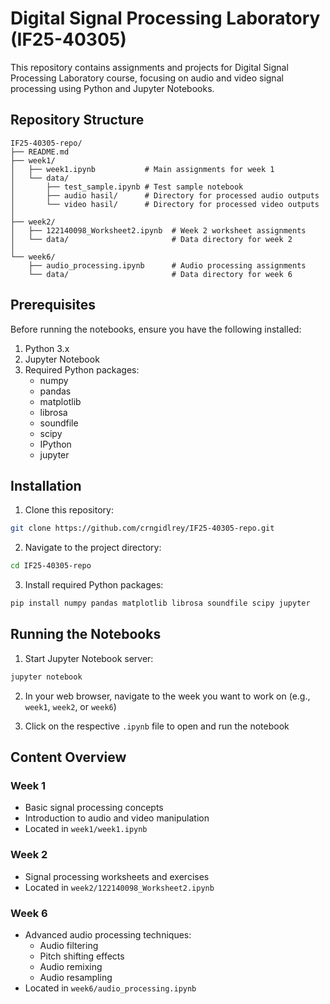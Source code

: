 # Digital Signal Processing Laboratory (IF25-40305)

This repository contains assignments and projects for Digital Signal Processing Laboratory course, focusing on audio and video signal processing using Python and Jupyter Notebooks.

## Repository Structure

```
IF25-40305-repo/
├── README.md
├── week1/
│   ├── week1.ipynb           # Main assignments for week 1
│   └── data/
│       ├── test_sample.ipynb # Test sample notebook
│       ├── audio hasil/      # Directory for processed audio outputs
│       └── video hasil/      # Directory for processed video outputs
│
├── week2/
│   ├── 122140098_Worksheet2.ipynb  # Week 2 worksheet assignments
│   └── data/                       # Data directory for week 2
│
└── week6/
    ├── audio_processing.ipynb      # Audio processing assignments
    └── data/                       # Data directory for week 6
```

## Prerequisites

Before running the notebooks, ensure you have the following installed:

1. Python 3.x
2. Jupyter Notebook
3. Required Python packages:
   - numpy
   - pandas
   - matplotlib
   - librosa
   - soundfile
   - scipy
   - IPython
   - jupyter

## Installation

1. Clone this repository:
```bash
git clone https://github.com/crngidlrey/IF25-40305-repo.git
```

2. Navigate to the project directory:
```bash
cd IF25-40305-repo
```

3. Install required Python packages:
```bash
pip install numpy pandas matplotlib librosa soundfile scipy jupyter
```

## Running the Notebooks

1. Start Jupyter Notebook server:
```bash
jupyter notebook
```

2. In your web browser, navigate to the week you want to work on (e.g., `week1`, `week2`, or `week6`)

3. Click on the respective `.ipynb` file to open and run the notebook

## Content Overview

### Week 1
- Basic signal processing concepts
- Introduction to audio and video manipulation
- Located in `week1/week1.ipynb`

### Week 2
- Signal processing worksheets and exercises
- Located in `week2/122140098_Worksheet2.ipynb`

### Week 6
- Advanced audio processing techniques:
  - Audio filtering
  - Pitch shifting effects
  - Audio remixing
  - Audio resampling
- Located in `week6/audio_processing.ipynb`

